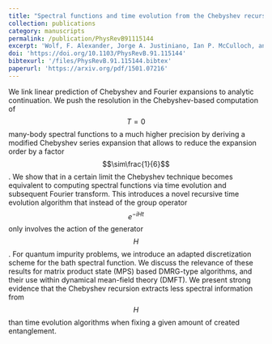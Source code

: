 ```yaml
---
title: "Spectral functions and time evolution from the Chebyshev recursion"
collection: publications
category: manuscripts
permalink: /publication/PhysRevB91115144
excerpt: 'Wolf, F. Alexander, Jorge A. Justiniano, Ian P. McCulloch, and Ulrich Schollwöck. "Spectral functions and time evolution from the Chebyshev recursion." Physical Review B 91, no. 11 (2015): 115144.'
doi: 'https://doi.org/10.1103/PhysRevB.91.115144'
bibtexurl: '/files/PhysRevB.91.115144.bibtex'
paperurl: 'https://arxiv.org/pdf/1501.07216'
---
```



We link linear prediction of Chebyshev and Fourier expansions to analytic continuation. We push the resolution in the Chebyshev-based computation of $$T=0$$ many-body spectral functions to a much higher precision by deriving a modified Chebyshev series expansion that allows to reduce the expansion order by a factor $$\sim\frac{1}{6}$$.  We show that in a certain limit the Chebyshev technique becomes equivalent to computing spectral functions via time evolution and subsequent Fourier transform. This introduces a novel recursive time evolution algorithm that instead of the group operator $$e^{-iHt}$$ only involves the action of the generator $$H$$. For quantum impurity problems, we introduce an adapted discretization scheme for the bath spectral function. We discuss the relevance of these results for matrix product state (MPS) based DMRG-type algorithms, and their use within dynamical mean-field theory (DMFT). We present strong evidence that the Chebyshev recursion extracts less spectral information from $$H$$ than time evolution algorithms when fixing a given amount of created entanglement.


